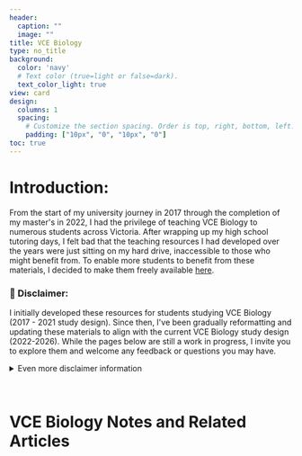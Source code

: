 ```yaml
---
header:
  caption: ""
  image: ""
title: VCE Biology 
type: no_title
background:
  color: 'navy'
  # Text color (true=light or false=dark).
  text_color_light: true
view: card
design:
  columns: 1
  spacing:
    # Customize the section spacing. Order is top, right, bottom, left.
    padding: ["10px", "0", "10px", "0"]
toc: true 
---
```




# Introduction: 

From the start of my university journey in 2017 through the completion of my master's in 2022, I had the privilege of teaching VCE Biology to numerous students across Victoria. After wrapping up my high school tutoring days, I felt bad that the teaching resources I had developed over the years were just sitting on my hard drive, inaccessible to those who might benefit from. To enable more students to benefit from these materials, I decided to make them freely available [here](#vce-biology-notes-and-related-articles).

### <span> :triangular_flag_on_post:  Disclaimer:  </span> 

I initially developed these resources for students studying VCE Biology (2017 - 2021 study design). Since then, I've been gradually reformatting and updating these materials to align with the current VCE Biology study design (2022-2026). While the pages below are still a work in progress, I invite you to explore them and welcome any feedback or questions you may have.

<details> <summary> Even more disclaimer information </summary>
<br>

VCE Biology is the curriculum for Year 11 and 12 Victorian students intending to enter university post high school. The information below is thus likely to also be relevant to other Biology students in their final years of secondary or high school using a different curriculum.

Regardless of whether you are studying VCE Biology or another curriculum, please use these resources to guide your understanding, and not to dictate the level of detail and specific language you use while being examined. Only resources and teachers who know the requirements of your specific examination process have the knowledge to ensure you get the marks you worked hard for.

</details>
<p>&nbsp;</p>

# VCE Biology Notes and Related Articles 


